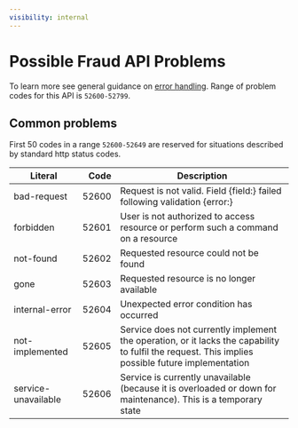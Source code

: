 ```yaml
---
visibility: internal
---
```

Possible Fraud API Problems
=================

To learn more see general guidance on [error handling](common-getstarted.html#error-handling).
Range of problem codes for this API is `52600-52799`.

Common problems
---------------

First 50 codes in a range `52600-52649` are reserved for situations described by standard http status codes.

Literal |  Code | Description                                          
------------------------------------ | -----:| ---------------------------------------------------  
bad-request                      | 52600 | Request is not valid. Field {field:} failed following validation {error:}
forbidden                        | 52601 | User is not authorized to access resource or perform such a command on a resource
not-found                        | 52602 | Requested resource could not be found
gone                             | 52603 | Requested resource is no longer available
internal-error                   | 52604 | Unexpected error condition has occurred
not-implemented                  | 52605 | Service does not currently implement the operation, or it lacks the capability to fulfil the request. This implies possible future implementation
service-unavailable              | 52606 | Service is currently unavailable (because it is overloaded or down for maintenance). This is a temporary state
